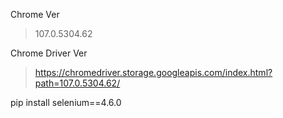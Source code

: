Chrome Ver  
> 107.0.5304.62  
  

Chrome Driver Ver  
> https://chromedriver.storage.googleapis.com/index.html?path=107.0.5304.62/  
  
  
pip install selenium==4.6.0  